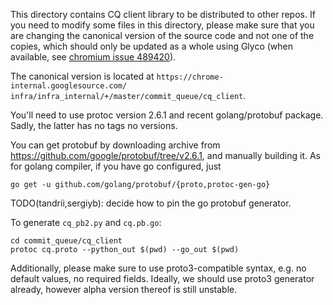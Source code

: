 This directory contains CQ client library to be distributed to other repos. If
you need to modify some files in this directory, please make sure that you are
changing the canonical version of the source code and not one of the copies,
which should only be updated as a whole using Glyco (when available, see
[chromium issue 489420](http://crbug.com/489420)).

The canonical version is located at `https://chrome-internal.googlesource.com/
infra/infra_internal/+/master/commit_queue/cq_client`.

You'll need to use protoc version 2.6.1 and
recent golang/protobuf package. Sadly, the latter has no tags no versions.

You can get protobuf by downloading archive from https://github.com/google/protobuf/tree/v2.6.1,
and manually building it. As for golang compiler, if you have go configured,
just

    go get -u github.com/golang/protobuf/{proto,protoc-gen-go}

TODO(tandrii,sergiyb): decide how to pin the go protobuf generator.

To generate `cq_pb2.py` and `cq.pb.go`:

    cd commit_queue/cq_client
    protoc cq.proto --python_out $(pwd) --go_out $(pwd)

Additionally, please make sure to use proto3-compatible syntax, e.g. no default
values, no required fields. Ideally, we should use proto3 generator already,
however alpha version thereof is still unstable.

